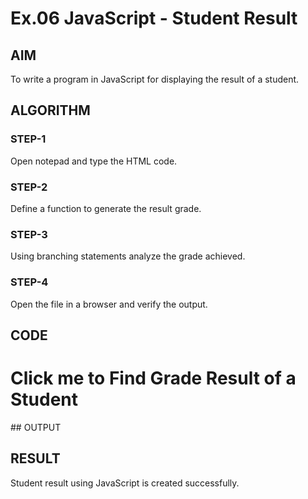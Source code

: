 # Ex.06 JavaScript - Student Result
## AIM
  To write a program in JavaScript for displaying the result of a student.

## ALGORITHM
### STEP-1
  Open notepad and type the HTML code.

### STEP-2
  Define a function to generate the result grade.

### STEP-3
  Using branching statements analyze the grade achieved.

### STEP-4
  Open the file in a browser and verify the output.
  
## CODE
<html>
<head>
<title>JavaScript program to display result of a student</title>
<script type="text/javascript">
function student()
{
var mark1,mark2,mark3,total,percentage;
mark1=parseInt(prompt("Enter Subject-1 Marks"));
mark2=parseInt(prompt("Enter Subject-2 Marks"));
mark3=parseInt(prompt("Enter Subject-3 Marks"));
total=mark1+mark2+mark3;
percentage=total/3;
if((percentage>=91)&&(percentage<=100))
{
	alert("O Grade");
}
else if((percentage>=81)&&(percentage<=90))
{
	alert("A+ Grade");
}
else if((percentage>=71)&&(percentage<=80))
{
	alert("A Grade");
}
else if((percentage>=61)&&(percentage<=70))
{
	alert("B+ Grade");
}
else if((percentage>=51)&&(percentage<=60))
{
	alert("B Grade");
}
else
{
	alert("RA Grade");
}
}
</script>
</head>
<body>
<h1 onclick="student()">
Click me to Find Grade Result of a Student
</h1>
</body>
</html>
## OUTPUT


## RESULT
  Student result using JavaScript is created successfully.
